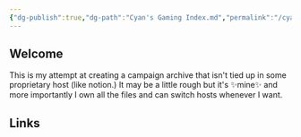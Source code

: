 ```yaml
---
{"dg-publish":true,"dg-path":"Cyan's Gaming Index.md","permalink":"/cyan-s-gaming-index/","hide":true,"tags":["gardenEntry"]}
---
```


## Welcome
This is my attempt at creating a campaign archive that isn't tied up in some proprietary host (like notion.) It may be a little rough but it's ✨mine✨ and more importantly I own all the files and can switch hosts whenever I want.
## Links

